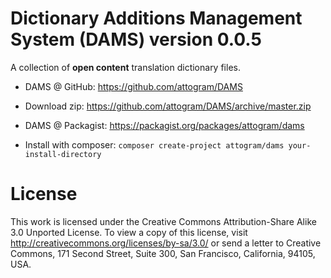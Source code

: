 Dictionary Additions Management System (DAMS) version 0.0.5
====

A collection of **open content** translation dictionary files.

* DAMS @ GitHub: https://github.com/attogram/DAMS
 * Download zip: https://github.com/attogram/DAMS/archive/master.zip

* DAMS @ Packagist: https://packagist.org/packages/attogram/dams
 * Install with composer: `composer create-project attogram/dams your-install-directory`

License
====

This work is licensed under the Creative Commons Attribution-Share Alike 3.0 Unported License.
To view a copy of this license, visit http://creativecommons.org/licenses/by-sa/3.0/
or send a letter to Creative Commons, 171 Second Street, Suite 300, San Francisco, California, 94105, USA.

